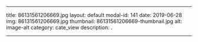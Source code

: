 
---
title: 86131561206669.jpg
layout: default
modal-id: 141
date: 2019-06-28
img: 86131561206669.jpg
thumbnail: 86131561206669-thumbnail.jpg
alt: image-alt
category: cate_view
description: .

---
